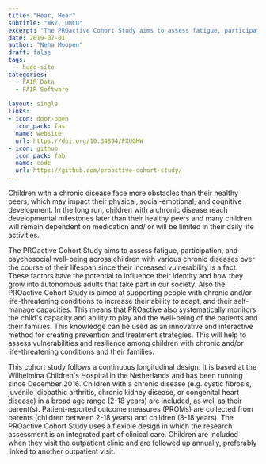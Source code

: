 ```yaml
---
title: "Hear, Hear"
subtitle: "WKZ, UMCU"
excerpt: "The PROactive Cohort Study aims to assess fatigue, participation, and psychosocial well-being across children with various chronic diseases over the course of their lifespan since their increased vulnerability is a fact."
date: 2019-07-01
author: "Neha Moopen"
draft: false
tags:
  - hugo-site
categories:
  - FAIR Data
  - FAIR Software
  
layout: single
links:
- icon: door-open
  icon_pack: fas
  name: website
  url: https://doi.org/10.34894/FXUGHW
- icon: github
  icon_pack: fab
  name: code
  url: https://github.com/proactive-cohort-study/
---
```


Children with a chronic disease face more obstacles than their healthy peers, which may impact their physical, social-emotional, and cognitive development. In the long run, children with a chronic disease reach developmental milestones later than their healthy peers and many children will remain dependent on medication and/ or will be limited in their daily life activities.

The PROactive Cohort Study aims to assess fatigue, participation, and psychosocial well-being across children with various chronic diseases over the course of their lifespan since their increased vulnerability is a fact. These factors have the potential to influence their identity and how they grow into autonomous adults that take part in our society. Also the PROactive Cohort Study is aimed at supporting people with chronic and/or life-threatening conditions to increase their ability to adapt, and their self-manage capacities. This means that PROactive also systematically monitors the child's capacity and ability to play and the well-being of the patients and their families. This knowledge can be used as an innovative and interactive method for creating prevention and treatment strategies. This will help to assess vulnerabilities and resilience among children with chronic and/or life-threatening conditions and their families.

This cohort study follows a continuous longitudinal design. It is based at the Wilhelmina Children's Hospital in the Netherlands and has been running since December 2016. Children with a chronic disease (e.g. cystic fibrosis, juvenile idiopathic arthritis, chronic kidney disease, or congenital heart disease) in a broad age range (2-18 years) are included, as well as their parent(s). Patient-reported outcome measures (PROMs) are collected from parents (children between 2-18 years) and children (8-18 years). The PROactive Cohort Study uses a flexible design in which the research assessment is an integrated part of clinical care. Children are included when they visit the outpatient clinic and are followed up annually, preferably linked to another outpatient visit. 